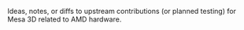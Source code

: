 Ideas, notes, or diffs to upstream contributions (or planned testing) for Mesa 3D related to AMD hardware.
